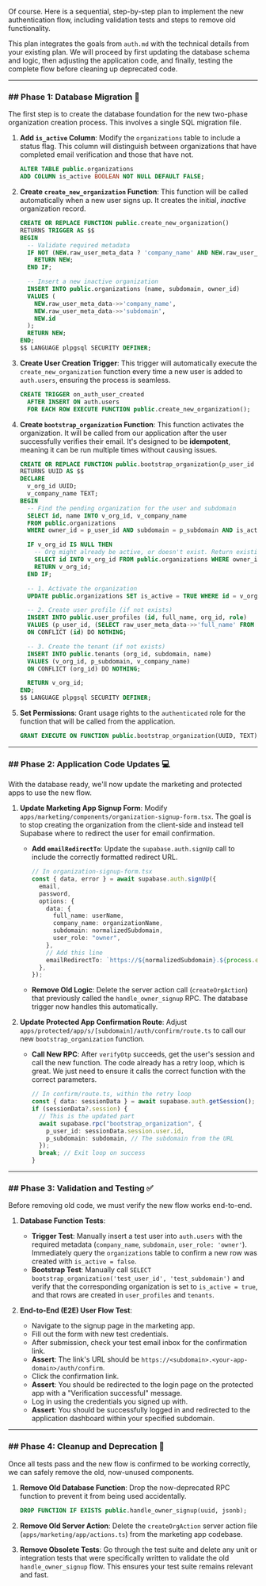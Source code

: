 Of course. Here is a sequential, step-by-step plan to implement the new authentication flow, including validation tests and steps to remove old functionality.

This plan integrates the goals from `auth.md` with the technical details from your existing plan. We will proceed by first updating the database schema and logic, then adjusting the application code, and finally, testing the complete flow before cleaning up deprecated code.

---

### \#\# Phase 1: Database Migration 🚀

The first step is to create the database foundation for the new two-phase organization creation process. This involves a single SQL migration file.

1.  **Add `is_active` Column**: Modify the `organizations` table to include a status flag. This column will distinguish between organizations that have completed email verification and those that have not.

    ```sql
    ALTER TABLE public.organizations
    ADD COLUMN is_active BOOLEAN NOT NULL DEFAULT FALSE;
    ```

2.  **Create `create_new_organization` Function**: This function will be called automatically when a new user signs up. It creates the initial, _inactive_ organization record.

    ```sql
    CREATE OR REPLACE FUNCTION public.create_new_organization()
    RETURNS TRIGGER AS $$
    BEGIN
      -- Validate required metadata
      IF NOT (NEW.raw_user_meta_data ? 'company_name' AND NEW.raw_user_meta_data ? 'subdomain' AND NEW.raw_user_meta_data->>'user_role' = 'owner') THEN
        RETURN NEW;
      END IF;

      -- Insert a new inactive organization
      INSERT INTO public.organizations (name, subdomain, owner_id)
      VALUES (
        NEW.raw_user_meta_data->>'company_name',
        NEW.raw_user_meta_data->>'subdomain',
        NEW.id
      );
      RETURN NEW;
    END;
    $$ LANGUAGE plpgsql SECURITY DEFINER;
    ```

3.  **Create User Creation Trigger**: This trigger will automatically execute the `create_new_organization` function every time a new user is added to `auth.users`, ensuring the process is seamless.

    ```sql
    CREATE TRIGGER on_auth_user_created
      AFTER INSERT ON auth.users
      FOR EACH ROW EXECUTE FUNCTION public.create_new_organization();
    ```

4.  **Create `bootstrap_organization` Function**: This function activates the organization. It will be called from our application after the user successfully verifies their email. It's designed to be **idempotent**, meaning it can be run multiple times without causing issues.

    ```sql
    CREATE OR REPLACE FUNCTION public.bootstrap_organization(p_user_id UUID, p_subdomain TEXT)
    RETURNS UUID AS $$
    DECLARE
      v_org_id UUID;
      v_company_name TEXT;
    BEGIN
      -- Find the pending organization for the user and subdomain
      SELECT id, name INTO v_org_id, v_company_name
      FROM public.organizations
      WHERE owner_id = p_user_id AND subdomain = p_subdomain AND is_active = FALSE;

      IF v_org_id IS NULL THEN
        -- Org might already be active, or doesn't exist. Return existing org_id if active.
        SELECT id INTO v_org_id FROM public.organizations WHERE owner_id = p_user_id AND subdomain = p_subdomain AND is_active = TRUE;
        RETURN v_org_id;
      END IF;

      -- 1. Activate the organization
      UPDATE public.organizations SET is_active = TRUE WHERE id = v_org_id;

      -- 2. Create user profile (if not exists)
      INSERT INTO public.user_profiles (id, full_name, org_id, role)
      VALUES (p_user_id, (SELECT raw_user_meta_data->>'full_name' FROM auth.users WHERE id = p_user_id), v_org_id, 'owner')
      ON CONFLICT (id) DO NOTHING;

      -- 3. Create the tenant (if not exists)
      INSERT INTO public.tenants (org_id, subdomain, name)
      VALUES (v_org_id, p_subdomain, v_company_name)
      ON CONFLICT (org_id) DO NOTHING;

      RETURN v_org_id;
    END;
    $$ LANGUAGE plpgsql SECURITY DEFINER;
    ```

5.  **Set Permissions**: Grant usage rights to the `authenticated` role for the function that will be called from the application.

    ```sql
    GRANT EXECUTE ON FUNCTION public.bootstrap_organization(UUID, TEXT) TO authenticated;
    ```

---

### \#\# Phase 2: Application Code Updates 💻

With the database ready, we'll now update the marketing and protected apps to use the new flow.

1.  **Update Marketing App Signup Form**: Modify `apps/marketing/components/organization-signup-form.tsx`. The goal is to stop creating the organization from the client-side and instead tell Supabase where to redirect the user for email confirmation.
    - **Add `emailRedirectTo`**: Update the `supabase.auth.signUp` call to include the correctly formatted redirect URL.
      ```typescript
      // In organization-signup-form.tsx
      const { data, error } = await supabase.auth.signUp({
        email,
        password,
        options: {
          data: {
            full_name: userName,
            company_name: organizationName,
            subdomain: normalizedSubdomain,
            user_role: "owner",
          },
          // Add this line
          emailRedirectTo: `https://${normalizedSubdomain}.${process.env.NEXT_PUBLIC_APP_DOMAIN}/auth/confirm`,
        },
      });
      ```
    - **Remove Old Logic**: Delete the server action call (`createOrgAction`) that previously called the `handle_owner_signup` RPC. The database trigger now handles this automatically.

2.  **Update Protected App Confirmation Route**: Adjust `apps/protected/app/s/[subdomain]/auth/confirm/route.ts` to call our new `bootstrap_organization` function.
    - **Call New RPC**: After `verifyOtp` succeeds, get the user's session and call the new function. The code already has a retry loop, which is great. We just need to ensure it calls the correct function with the correct parameters.
      ```typescript
      // In confirm/route.ts, within the retry loop
      const { data: sessionData } = await supabase.auth.getSession();
      if (sessionData?.session) {
        // This is the updated part
        await supabase.rpc("bootstrap_organization", {
          p_user_id: sessionData.session.user.id,
          p_subdomain: subdomain, // The subdomain from the URL
        });
        break; // Exit loop on success
      }
      ```

---

### \#\# Phase 3: Validation and Testing ✅

Before removing old code, we must verify the new flow works end-to-end.

1.  **Database Function Tests**:
    - **Trigger Test**: Manually insert a test user into `auth.users` with the required metadata (`company_name`, `subdomain`, `user_role: 'owner'`). Immediately query the `organizations` table to confirm a new row was created with `is_active = false`.
    - **Bootstrap Test**: Manually call `SELECT bootstrap_organization('test_user_id', 'test_subdomain')` and verify that the corresponding organization is set to `is_active = true`, and that rows are created in `user_profiles` and `tenants`.

2.  **End-to-End (E2E) User Flow Test**:
    - Navigate to the signup page in the marketing app.
    - Fill out the form with new test credentials.
    - After submission, check your test email inbox for the confirmation link.
    - **Assert**: The link's URL should be `https://<subdomain>.<your-app-domain>/auth/confirm`.
    - Click the confirmation link.
    - **Assert**: You should be redirected to the login page on the protected app with a "Verification successful" message.
    - Log in using the credentials you signed up with.
    - **Assert**: You should be successfully logged in and redirected to the application dashboard within your specified subdomain.

---

### \#\# Phase 4: Cleanup and Deprecation 🧹

Once all tests pass and the new flow is confirmed to be working correctly, we can safely remove the old, now-unused components.

1.  **Remove Old Database Function**: Drop the now-deprecated RPC function to prevent it from being used accidentally.

    ```sql
    DROP FUNCTION IF EXISTS public.handle_owner_signup(uuid, jsonb);
    ```

2.  **Remove Old Server Action**: Delete the `createOrgAction` server action file (`apps/marketing/app/actions.ts`) from the marketing app codebase.

3.  **Remove Obsolete Tests**: Go through the test suite and delete any unit or integration tests that were specifically written to validate the old `handle_owner_signup` flow. This ensures your test suite remains relevant and fast.
